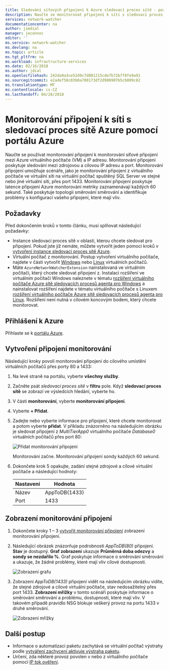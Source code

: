 ```yaml
---
title: Sledování síťových připojení k Azure sledovací proces sítě - portálu Azure | Microsoft Docs
description: Naučte se monitorovat připojení k síti s sledovací proces sítě Azure pomocí portálu Azure.
services: network-watcher
documentationcenter: na
author: jimdial
manager: jeconnoc
editor: ''
ms.service: network-watcher
ms.devlang: na
ms.topic: article
ms.tgt_pltfrm: na
ms.workload: infrastructure-services
ms.date: 02/16/2018
ms.author: jdial
ms.openlocfilehash: 242da9a3ce52d9c7d801215cde7b72b7f8fe9a91
ms.sourcegitcommit: e2adef58c03b0a780173df2d988907b5cb809c82
ms.translationtype: MT
ms.contentlocale: cs-CZ
ms.lasthandoff: 04/28/2018
---
```

# <a name="monitor-network-connections-with-azure-network-watcher-using-the-azure-portal"></a>Monitorování připojení k síti s sledovací proces sítě Azure pomocí portálu Azure

Naučte se používat monitorování připojení k monitorování síťové připojení mezi Azure virtuálního počítače (VM) a IP adresu. Monitorování připojení poskytuje sledování mezi zdrojovou a cílovou IP adresu a port. Monitorování připojení umožňuje scénáře, jako je monitorování připojení z virtuálního počítače ve virtuální síti na virtuální počítač spuštěný SQL Server ve stejné nebo jiné virtuální síti, přes port 1433. Monitorování připojení poskytuje latence připojení Azure monitorování metriky zaznamenávají každých 60 sekund. Také poskytuje topologii směrování směrování a identifikuje problémy s konfigurací vašeho připojení, které mají vliv.

## <a name="prerequisites"></a>Požadavky

Před dokončením kroků v tomto článku, musí splňovat následující požadavky:

* Instance sledovací proces sítě v oblasti, kterou chcete sledovat pro připojení. Pokud jste již nemáte, můžete vytvořit jeden pomocí kroků v [vytvoření instance sledovací proces sítě Azure](network-watcher-create.md).
* Virtuální počítač z monitorování. Postup vytvoření virtuálního počítače, najdete v části vytvořit [Windows](../virtual-machines/windows/quick-create-portal.md?toc=%2fazure%2fnetwork-watcher%2ftoc.json) nebo [Linux](../virtual-machines/linux/quick-create-portal.md?toc=%2fazure%2fnetwork-watcher%2ftoc.json) virtuálních počítačů.
* Máte `AzureNetworkWatcherExtension` nainstalovaná ve virtuálním počítači, který chcete sledovat připojení z. Instalaci rozšíření ve virtuálním počítači Windows naleznete v tématu [rozšíření virtuálního počítače Azure sítě sledovacích procesů agenta pro Windows](../virtual-machines/windows/extensions-nwa.md?toc=%2fazure%2fnetwork-watcher%2ftoc.json) a nainstalovat rozšíření najdete v tématu virtuálního počítače s Linuxem [rozšíření virtuálního počítače Azure sítě sledovacích procesů agenta pro Linux](../virtual-machines/linux/extensions-nwa.md?toc=%2fazure%2fnetwork-watcher%2ftoc.json). Rozšíření není nutná v cílovém koncovým bodem, který chcete monitorovat.

## <a name="sign-in-to-azure"></a>Přihlášení k Azure 

Přihlaste se k [portálu Azure](http://portal.azure.com).

## <a name="create-a-connection-monitor"></a>Vytvoření připojení monitorování

Následující kroky povolí monitorování připojení do cílového umístění virtuálních počítačů přes porty 80 a 1433:

1. Na levé straně na portálu, vyberte **všechny služby**.
2. Začněte psát *sledovací proces sítě* v **filtru** pole. Když **sledovací proces sítě** se zobrazí ve výsledcích hledání, vyberte ho.
3. V části **monitorování**, vyberte **monitorování připojení**.
4. Vyberte **+ Přidat**.
5. Zadejte nebo vyberte informace pro připojení, které chcete monitorovat a potom vyberte **přidat**. V příkladu znázorněno na následujícím obrázku je sledovat připojení z *MultiTierApp0* virtuálního počítače *Database0* virtuálních počítačů přes port 80:

    ![Přidat monitorování připojení](./media/connection-monitor/add-connection-monitor.png)

    Monitorování začne. Monitorování připojení sondy každých 60 sekund.
6. Dokončete krok 5 opakujte, zadání stejné zdrojové a cílové virtuální počítače a následující hodnoty:
    
    |Nastavení  |Hodnota          |
    |---------|---------      |
    |Název     | AppToDB(1433) |
    |Port     | 1433          |

## <a name="view-connection-monitoring"></a>Zobrazení monitorování připojení

1. Dokončete kroky 1 – 3 [vytvořit monitorování připojení](#create-a-connection-monitor) zobrazení monitorování připojení.
2. Následující obrázek znázorňuje podrobnosti *AppToDB(80)* připojení. **Stav** je dostupný. **Graf zobrazení** ukazuje **Průměrná doba odezvy** a **sondy se nezdařilo %**. Graf poskytuje informace o směrování směrování a ukazuje, že žádné problémy, které mají vliv cílové dostupnosti.

    ![Zobrazení grafu](./media/connection-monitor/view-graph.png)

3. Zobrazení *AppToDB(1433)* připojení vidět na následujícím obrázku vidíte, že stejné zdrojové a cílové virtuální počítače, stav nedosažitelný přes port 1433. **Zobrazení mřížky** v tomto scénáři poskytuje informace o směrování směrování a problému, dostupnosti, které mají vliv. V takovém případě pravidlo NSG blokuje veškerý provoz na portu 1433 v druhé směrování.

    ![Zobrazení mřížky](./media/connection-monitor/view-grid.png)

## <a name="next-steps"></a>Další postup

- Informace o automatizaci paketu zachytává se virtuální počítač výstrahy podle [vytváření zachycení aktivuje výstraha paketu](network-watcher-alert-triggered-packet-capture.md).
- Určení, zda některé provoz povolen v nebo z virtuálního počítače pomocí [IP tok ověření](diagnose-vm-network-traffic-filtering-problem.md).